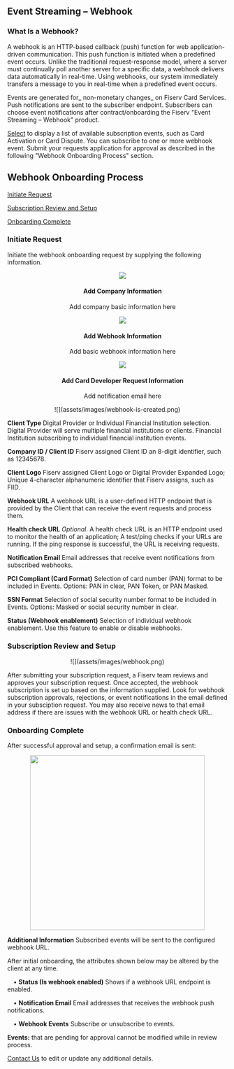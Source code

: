 ## Event Streaming – Webhook

### What Is a Webhook?

A webhook is an HTTP-based callback (push) function for web application-driven communication. This push function is initiated when a predefined event occurs. Unlike the traditional request-response model, where a server must continually poll another server for a specific data, a webhook delivers data automatically in real-time. Using webhooks, our system immediately transfers a message to you in real-time when a predefined event occurs. 
  
Events are generated for_ non-monetary changes_ on Fiserv Card Services. Push notifications are sent to the subscriber endpoint. Subscribers can choose event notifications after contract/onboarding the Fiserv "Event Streaming – Webhook" product.

[Select](?path=docs/webhook/section-header.md) to display a list of available subscription events, such as Card Activation or Card Dispute. You can subscribe to one or more webhook event. Submit your requests application for approval as described in the following "Webhook Onboarding Process" section. 

## Webhook Onboarding Process 



<a href="#one">Initiate Request</a>

<a href="#two">Subscription Review and Setup</a>

<a href="#three">Onboarding Complete</a>

<h3 id="one">Initiate Request</h3>

Initiate the webhook onboarding request by supplying the following information.

<style>
.col-md-4 ul li {
    list-style: none;
}
</style>

<div class="row" style="text-align:center;" markdown=1>
<div class="col-md-4" markdown=1>

*   ![](assets/images/your-company-basic-information.png)
    
    #### Add Company Information
    
    Add company basic information here

</div>
<div class="col-md-4" markdown=1>

*   ![](assets/images/basic-webhook-information1.png)
    
    #### Add Webhook Information
    
    Add basic webhook information here

</div>
<div class="col-md-4" markdown=1>

*   ![](assets/images/card-developer-request-info2.png)
    
    #### Add Card Developer Request Information

    
    Add notification email here
    
</div>
</div>
<div class="row" style="text-align:center;"  markdown=1>
![](assets/images/webhook-is-created.png)
</div>

**Client Type** Digital Provider or Individual Financial Institution selection. Digital Provider will serve multiple financial institutions or clients. Financial Institution subscribing to individual financial institution events.

**Company ID / Client ID** Fiserv assigned Client ID an 8-digit identifier, such as 12345678.

**Client Logo** Fiserv assigned Client Logo or Digital Provider Expanded Logo; Unique 4-character alphanumeric identifier that Fiserv assigns, such as FIID.

**Webhook URL** A webhook URL is a user-defined HTTP endpoint that is provided by the Client that can receive the event requests and process them.

**Health check URL** _Optional_. A health check URL is an HTTP endpoint used to monitor the health of an application; A test/ping checks if your URLs are running. If the ping response is successful, the URL is receiving requests.

**Notification Email** Email addresses that receive event notifications from subscribed webhooks.

**PCI Compliant (Card Format)** Selection of card number (PAN) format to be included in Events. Options: PAN in clear, PAN Token, or PAN Masked.

**SSN Format** Selection of social security number format to be included in Events. Options: Masked or social security number in clear.

**Status (Webhook enablement)** Selection of individual webhook enablement.  Use this feature to enable or disable webhooks.

<h3 id="two">Subscription Review and Setup</h3>

<div class="row" style="text-align:center;" markdown=1>
![](assets/images/webhook.png)
 </div>


After submitting your subscription request, a Fiserv team reviews and approves your subscription request. Once accepted, the webhook subscription is set up based on the information supplied. Look for webhook subscription approvals, rejections, or event notifications in the email defined in your subsciption request. You may also receive news to that email address if there are issues with the webhook URL or health check URL.

<h3 id="three">Onboarding Complete</h3>

After successful approval and setup, a confirmation email is sent: 




<div class="row" style="text-align:center;" markdown=1>
<img src="./assets/images/webhook-status-approved.png"  width="400"/>
</div>


**Additional Information**
Subscribed events will be sent to the configured webhook URL.

After initial onboarding, the attributes shown below may be altered by the client at any time.

&emsp;• **Status (Is webhook enabled)** Shows if a webhook URL endpoint is enabled.

&emsp;• **Notification Email**  Email addresses that receives the webhook push notifications.

&emsp;• **Webhook Events** Subscribe or unsubscribe to events.

**Events:** that are pending for approval cannot be modified while in review process.

[Contact Us](https://www.fiserv.com/en/about-fiserv/contact-us.html) to edit or update any additional details.


